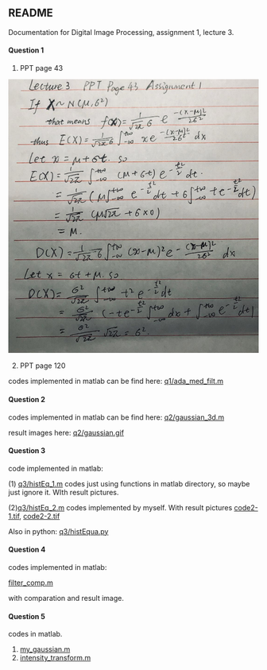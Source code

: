 ## README

Documentation for Digital Image Processing, assignment 1, lecture 3.

#### Question 1

1.  PPT page 43

![Establishment of Gaussian Function](q1/hw_lecture3_question1_1.jpg)

2. PPT page 120

codes implemented in matlab can be find here: [q1/ada_med_filt.m](q1/ada_med_filt.m)

#### Question 2

codes implemented in matlab can be find here: [q2/gaussian_3d.m](q2/gaussian.m)

result images here: [q2/gaussian.gif](q2/gaussian.gif)

#### Question 3

code implemented in matlab:

(1) [q3/histEq_1.m](q3/histEq_1.m) codes just using functions in matlab directory, so maybe just ignore it. WIth result pictures.

(2)[q3/histEq_2.m](q3/histEq_2.m) codes implemented by myself. With result pictures [code2-1.tif](q3/code2-1.tif), [code2-2.tif](q3/code2-2.tif)

Also in python: [q3/histEqua.py](q3/histEqua.py)

#### Question 4

codes implemented in matlab:

[filter_comp.m](q4/filter_comp.m)

with comparation and result image.

#### Question 5

codes in matlab.

1. [my_gaussian.m](q5/my_gaussian.m)
2. [intensity_transform.m](q5/intensity_transform.m)